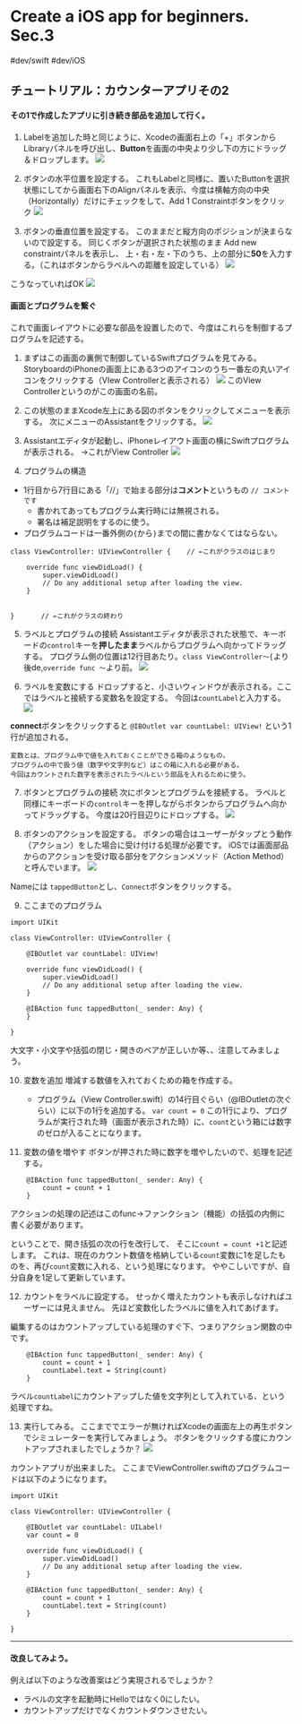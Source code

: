 # Create a iOS app for beginners. Sec.3
#dev/swift #dev/iOS

## チュートリアル：カウンターアプリその2

#### その1で作成したアプリに引き続き部品を追加して行く。

1. Labelを追加した時と同じように、Xcodeの画面右上の「+」ボタンからLibraryパネルを呼び出し、**Button**を画面の中央より少し下の方にドラッグ＆ドロップします。
![](Create%20a%20iOS%20app%20for%20beginners.%20Sec.3/Main_storyboard-5.png)

2. ボタンの水平位置を設定する。
これもLabelと同様に、置いたButtonを選択状態にしてから画面右下のAlignパネルを表示、今度は横軸方向の中央（Horizontally）だけにチェックをして、Add 1 Constraintボタンをクリック
![](Create%20a%20iOS%20app%20for%20beginners.%20Sec.3/Main_storyboard_%E3%81%A8_Counter___Tutorial_iOS_app_project_for_beginner_.png)

3. ボタンの垂直位置を設定する。
このままだと縦方向のポジションが決まらないので設定する。
同じくボタンが選択された状態のまま Add new constraintパネルを表示し、
上・右・左・下のうち、上の部分に**50**を入力する。（これはボタンからラベルへの距離を設定している）
![](Create%20a%20iOS%20app%20for%20beginners.%20Sec.3/Main_storyboard_%E3%81%A8_Bear_%E3%81%A8_Counter___Tutorial_iOS_app_project_for_beginner_.png)

こうなっていればOK
![](Create%20a%20iOS%20app%20for%20beginners.%20Sec.3/%E3%82%B9%E3%82%AF%E3%83%AA%E3%83%BC%E3%83%B3%E3%82%B7%E3%83%A7%E3%83%83%E3%83%88%202020-03-06%203.07.35.png)


#### 画面とプログラムを繋ぐ
これで画面レイアウトに必要な部品を設置したので、今度はこれらを制御するプログラムを記述する。

1. まずはこの画面の裏側で制御しているSwiftプログラムを見てみる。
StoryboardのiPhoneの画面上にある3つのアイコンのうち一番左の丸いアイコンをクリックする（VIew Controllerと表示される）
![](Create%20a%20iOS%20app%20for%20beginners.%20Sec.3/Main_storyboard-6.png)
このView Controllerというのがこの画面の名前。

2. この状態のままXcode左上にある図のボタンをクリックしてメニューを表示する。
次にメニューのAssistantをクリックする。
![](Create%20a%20iOS%20app%20for%20beginners.%20Sec.3/Xcode_InterfaceBuilderKit_DocumentGearMenu_%E3%81%A8_Main_storyboard_%E3%81%A8_Bear_%E3%81%A8_Options.png)

3. Assistantエディタが起動し、iPhoneレイアウト画面の横にSwiftプログラムが表示される。
→これがView Controller
![](Create%20a%20iOS%20app%20for%20beginners.%20Sec.3/%E3%82%B9%E3%82%AF%E3%83%AA%E3%83%BC%E3%83%B3%E3%82%B7%E3%83%A7%E3%83%83%E3%83%88%202020-03-06%203.16.02.png)

4. プログラムの構造
* 1行目から7行目にある「//」で始まる部分は**コメント**というもの
`// コメントです`
	* 書かれてあってもプログラム実行時には無視される。
	* 署名は補足説明をするのに使う。
* プログラムコードは一番外側の`{`から`}`までの間に書かなくてはならない。
```
class ViewController: UIViewController {    // ←これがクラスのはじまり

    override func viewDidLoad() {
        super.viewDidLoad()
        // Do any additional setup after loading the view.
    }


}　　　　// ←これがクラスの終わり
```

5. ラベルとプログラムの接続
Assistantエディタが表示された状態で、キーボードの`control`キーを**押したまま**ラベルからプログラムへ向かってドラッグする。
プログラム側の位置は12行目あたり。`class ViewController〜{`より後de,`override func 〜`より前。
![](Create%20a%20iOS%20app%20for%20beginners.%20Sec.3/Main_storyboard-7.png)

6. ラベルを変数にする
ドロップすると、小さいウィンドウが表示される。ここではラベルと接続する変数名を設定する。
今回は`countLabel`と入力する。
![](Create%20a%20iOS%20app%20for%20beginners.%20Sec.3/Insert_Connection_%E3%81%A8_Main_storyboard.png)

**connect**ボタンをクリックすると
`@IBOutlet var countLabel: UIView!`
という1行が追加される。

```
変数とは、プログラム中で値を入れておくことができる箱のようなもの。
プログラムの中で扱う値（数字や文字列など）はこの箱に入れる必要がある。
今回はカウントされた数字を表示されたラベルという部品を入れるために使う。
```

7. ボタンとプログラムの接続
次にボタンとプログラムを接続する。
ラベルと同様にキーボードの`control`キーを押しながらボタンからプログラムへ向かってドラッグする。
今度は20行目辺りにドロップする。
![](Create%20a%20iOS%20app%20for%20beginners.%20Sec.3/Main_storyboard-8.png)

8. ボタンのアクションを設定する。
ボタンの場合はユーザーがタップとう動作（アクション）をした場合に受け付ける処理が必要です。
iOSでは画面部品からのアクションを受け取る部分をアクションメソッド（Action Method）と呼んでいます。
![](Create%20a%20iOS%20app%20for%20beginners.%20Sec.3/Insert_Connection_%E3%81%A8_Main_storyboard-2.png)

Nameには `tappedButton`とし、`Connect`ボタンをクリックする。

9. ここまでのプログラム
```
import UIKit

class ViewController: UIViewController {

    @IBOutlet var countLabel: UIView!
    
    override func viewDidLoad() {
        super.viewDidLoad()
        // Do any additional setup after loading the view.
    }

    @IBAction func tappedButton(_ sender: Any) {
    }
    
}

```

大文字・小文字や括弧の閉じ・開きのペアが正しいか等、、注意してみましょう。

10. 変数を追加
増減する数値を入れておくための箱を作成する。
	* プログラム（View Controller.swift）の14行目ぐらい（@IBOutletの次ぐらい）に以下の1行を追加する。
`var count = 0`
この1行により、プログラムが実行された時（画面が表示された時）に、`count`という箱には数字のゼロが入ることになります。

11. 変数の値を増やす
ボタンが押された時に数字を増やしたいので、処理を記述する。
```
    @IBAction func tappedButton(_ sender: Any) {
        count = count + 1
    }

```
アクションの処理の記述はこのfunc→ファンクション（機能）の括弧の内側に書く必要があります。

ということで、開き括弧の次の行を改行して、
そこに`count = count +1`と記述します。
これは、現在のカウント数値を格納している`count`変数に1を足したものを、再び`count`変数に入れる、という処理になります。
ややこしいですが、自分自身を1足して更新しています。

12. カウントをラベルに設定する。
せっかく増えたカウントも表示しなければユーザーには見えません。
先ほど変数化したラベルに値を入れてあげます。

編集するのはカウントアップしている処理のすぐ下、つまりアクション関数の中です。
```
    @IBAction func tappedButton(_ sender: Any) {
        count = count + 1
        countLabel.text = String(count)
    }

```
ラベル`countLabel`にカウントアップした値を文字列として入れている、という処理ですね。


13. 実行してみる。
ここまででエラーが無ければXcodeの画面左上の再生ボタンでシミュレーターを実行してみましょう。
ボタンをクリックする度にカウントアップされましたでしょうか？
![](Create%20a%20iOS%20app%20for%20beginners.%20Sec.3/%E3%82%B9%E3%82%AF%E3%83%AA%E3%83%BC%E3%83%B3%E3%82%B7%E3%83%A7%E3%83%83%E3%83%88%202020-03-06%204.13.58.png)



カウントアプリが出来ました。
ここまでViewController.swiftのプログラムコードは以下のようになります。
```
import UIKit

class ViewController: UIViewController {

    @IBOutlet var countLabel: UILabel!
    var count = 0
    
    override func viewDidLoad() {
        super.viewDidLoad()
        // Do any additional setup after loading the view.
    }

    @IBAction func tappedButton(_ sender: Any) {
        count = count + 1
        countLabel.text = String(count)
    }
    
}

```

- - - -
#### 改良してみよう。
例えば以下のような改善案はどう実現されるでしょうか？
* ラベルの文字を起動時にHelloではなく0にしたい。
* カウントアップだけでなくカウントダウンさせたい。










